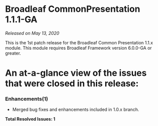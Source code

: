 # Broadleaf CommonPresentation 1.1.1-GA

_Released on May 13, 2020_

This is the 1st patch release for the Broadleaf Common Presentation 1.1.x module.  This module requires Broadleaf Framework version 6.0.0-GA or greater.

# An at-a-glance view of the issues that were closed in this release:

### Enhancements(1)
- Merged bug fixes and enhancements included in 1.0.x branch.


**Total Resolved Issues: 1**